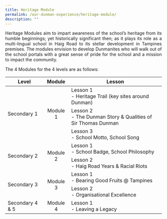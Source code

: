 ```yaml
---
title: Heritage Module
permalink: /our-dunman-experience/heritage-module/
description: ""
---
```


<p style="text-align: justify;">Heritage Modules aim to impart awareness of the school’s heritage from its humble beginnings; yet historically significant then; as it plays its role as a multi-lingual school in Haig Road to its stellar development in Tampines premises. The modules envision to develop Dunmanites who will walk out of the school portals with a great sense of pride for the school and a mission to impact the community.</p>

The 4 Modules for the 4 levels are as follows:

<table>
<thead>
  <tr>
    <th style="text-align: center;">Level</th>
    <th style="text-align: center;">Module</th>
    <th style="text-align: center;">Lesson</th>
  </tr>
</thead>
<tbody>
  <tr>
    <td rowspan="3">Secondary 1</td>
    <td rowspan="3" style="text-align: center;">Module 1</td>
    <td>Lesson 1<br>- Heritage Trail (key sites around Dunman)</td>
  </tr>
  <tr>
    <td>Lesson 2<br>- The Dunman Story &amp; Qualities of Sir Thomas Dunman</td>
  </tr>
  <tr>
    <td>Lesson 3<br>- School Motto, School Song</td>
  </tr>
  <tr>
    <td rowspan="2">Secondary 2</td>
    <td rowspan="2" style="text-align: center;">Module 2</td>
    <td>Lesson 1<br>- School Badge, School Philosophy</td>
  </tr>
  <tr>
    <td>Lesson 2<br>- Haig Road Years &amp; Racial Riots</td>
  </tr>
  <tr>
    <td rowspan="2">Secondary 3</td>
    <td rowspan="2" style="text-align: center;">Module 3</td>
    <td>Lesson 1<br>- Bearing Good Fruits @ Tampines</td>
  </tr>
  <tr>
    <td>Lesson 2<br>- Organisational Excellence</td>
  </tr>
  <tr>
    <td>Secondary 4 &amp; 5</td>
    <td style="text-align: center;">Module 4</td>
    <td>Lesson 1<br>- Leaving a Legacy</td>
  </tr>
</tbody>
</table>